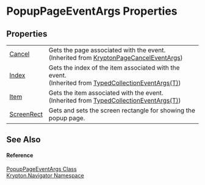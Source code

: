 # PopupPageEventArgs Properties




## Properties
<table>
<tr>
<td><a href="1be0ddff-dcad-e43c-2b10-425c66c7a577.md">Cancel</a></td>
<td>Gets the page associated with the event.<br />(Inherited from <a href="9491af29-e175-1b03-a5ef-3252639e81e7.md">KryptonPageCancelEventArgs</a>)</td></tr>
<tr>
<td><a href="a7bbde25-dc35-b517-4276-9cc0cf3543d5.md">Index</a></td>
<td>Gets the index of the item associated with the event.<br />(Inherited from <a href="1650d1ab-864b-d3c7-88dd-0927a8a7d830.md">TypedCollectionEventArgs(T)</a>)</td></tr>
<tr>
<td><a href="6791079d-ec0c-6237-8696-46779f655595.md">Item</a></td>
<td>Gets the item associated with the event.<br />(Inherited from <a href="1650d1ab-864b-d3c7-88dd-0927a8a7d830.md">TypedCollectionEventArgs(T)</a>)</td></tr>
<tr>
<td><a href="070b5843-c99c-e6ba-ccf5-5d0c03ebfc79.md">ScreenRect</a></td>
<td>Gets and sets the screen rectangle for showing the popup page.</td></tr>
</table>

## See Also


#### Reference
<a href="105d37f1-7bf0-7f27-8e49-d0cac2e01a06.md">PopupPageEventArgs Class</a>  
<a href="a21ac074-d119-3dc6-bd1c-d3a12c0128bc.md">Krypton.Navigator Namespace</a>  
